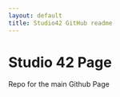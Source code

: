 ```yaml
---
layout: default
title: Studio42 GitHub readme
---
```

Studio 42 Page 
=============

Repo for the main Github Page
